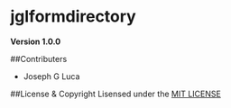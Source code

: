 # jglformdirectory

**Version 1.0.0**

##Contributers
- Joseph G Luca

##License & Copyright
Lisensed under the [MIT LICENSE](LICENSE)
